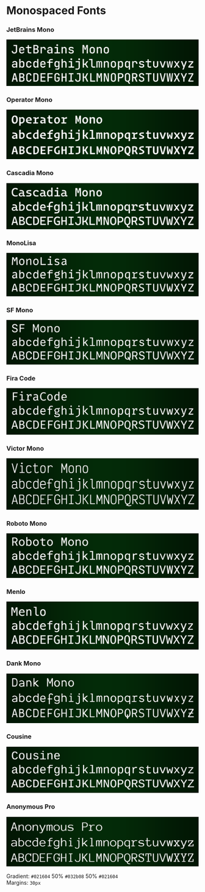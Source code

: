 # Monospaced Fonts

### JetBrains Mono
<img src='./src/images/jetbrains_mono.png'>

### Operator Mono
<img src='./src/images/operator_mono.png'>

### Cascadia Mono
<img src='./src/images/cascadia_mono.png'>

### MonoLisa
<img src='./src/images/monolisa.png'>

### SF Mono
<img src='./src/images/sf_mono.png'>

### Fira Code
<img src='./src/images/fira_code.png'>

### Victor Mono
<img src='./src/images/victor_mono.png'>

### Roboto Mono
<img src='./src/images/roboto_mono.png'>

### Menlo
<img src='./src/images/menlo.png'>

### Dank Mono
<img src='./src/images/dank_mono.png'>

### Cousine
<img src='./src/images/cousine.png'>

### Anonymous Pro
<img src='./src/images/anonymous_pro.png'>

Gradient: `#021604` 50% `#032b08` 50% `#021604`  
Margins: `30px`